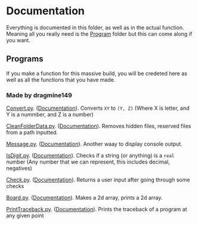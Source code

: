 # Documentation

Everything is documented in this folder, as well as in the actual function. Meaning all you really need is the [Program](../Program/) folder but this can come along if you want.

## Programs

If you make a function for this massive build, you will be credeted here as well as all the functions that you have made.

### Made by dragmine149

[Convert.py](../Program/Convert.py). ([Documentation](./Convert.md)).
Converts `XY` to `(Y, Z)` (Where X is letter, and Y is a nummber, and Z is a number)

[CleanFolderData.py](../Program/CleanFolderData.py). ([Documentation](./CleanFolderData.md)).
Removes hidden files, reserved files from a path inputted.

[Message.py](../Program/Message.py). ([Documentation](./Message.md)).
Another waay to display console output.

[IsDigit.py](../Program/IsDigit.py). ([Documentation](./IsDigit.md)).
Checks if a string (or anything) is a `real` number (Any number that we can represent, this includes decimal, negatives)

[Check.py](../Program/Check.py). ([Documentation](./Check.md)).
Returns a user input after going through some checks

[Board.py](../Program/Board.py). ([Documentation](./board.md)).
Makes a 2d array, prints a 2d array.

[PrintTraceback.py](../Program/PrintTraceback.py). ([Documentation](./PrintTraceback.md)).
Prints the traceback of a program at any given point
